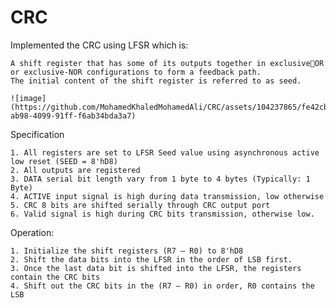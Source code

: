 # CRC
Implemented the CRC using LFSR which is:

    A shift register that has some of its outputs together in exclusiveOR or exclusive-NOR configurations to form a feedback path.
    The initial content of the shift register is referred to as seed.

    ![image](https://github.com/MohamedKhaledMohamedAli/CRC/assets/104237865/fe42cb24-ab98-4099-91ff-f6ab34bda3a7)

Specification

    1. All registers are set to LFSR Seed value using asynchronous active low reset (SEED = 8'hD8)
    2. All outputs are registered
    3. DATA serial bit length vary from 1 byte to 4 bytes (Typically: 1 Byte)
    4. ACTIVE input signal is high during data transmission, low otherwise
    5. CRC 8 bits are shifted serially through CRC output port 
    6. Valid signal is high during CRC bits transmission, otherwise low.
    
Operation:
    
    1. Initialize the shift registers (R7 – R0) to 8'hD8
    2. Shift the data bits into the LFSR in the order of LSB first.
    3. Once the last data bit is shifted into the LFSR, the registers contain the CRC bits 
    4. Shift out the CRC bits in the (R7 – R0) in order, R0 contains the LSB
    
